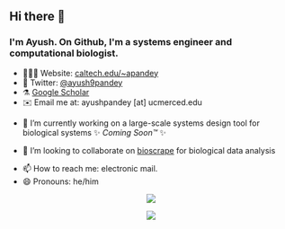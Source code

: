 ## Hi there 👋
### I'm Ayush. On Github, I'm a systems engineer and computational biologist. 

* 👨🏽‍💻 Website: [caltech.edu/~apandey](http://www.its.caltech.edu/~apandey/)
* 🐤 Twitter: [@ayush9pandey](https://twitter.com/ayush9pandey)
* ⚗️ [Google Scholar](https://scholar.google.com/citations?user=dl98f5UAAAAJ&hl=en)
* ✉️ Email me at: ayushpandey [at] ucmerced.edu
- 🔭 I’m currently working on a large-scale systems design tool for biological systems ✨ _Coming Soon&trade;_ ✨ 
<!-- - 🌱 I’m currently learning -->
- 👯 I’m looking to collaborate on [bioscrape](https://github.com/biocircuits/bioscrape/) for biological data analysis
<!-- - 🤔 I’m looking for help with -->
<!-- - 💬 Ask me about: --> 
- 📫 How to reach me: electronic mail.
- 😄 Pronouns: he/him
<!-- - ⚡ Fun fact: --> 

<p align="center">
<img src="https://github-readme-stats-five-lyart.vercel.app/api?username=ayush9pandey&count_private=true&show_icons=true&theme=graywhite">
</p>

<p align="center">
  <img src="https://github-readme-streak-stats.herokuapp.com/?user=ayush9pandey">
</p>
